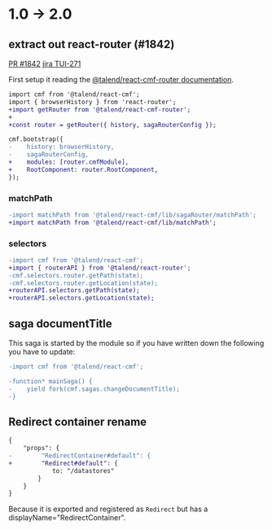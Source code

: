 # 1.0 -> 2.0

## extract out react-router (#1842)

[PR #1842](https://github.com/Talend/ui/pull/1842)
[jira TUI-271](https://jira.talendforge.org/browse/TUI-271)

First setup it reading the [@talend/react-cmf-router documentation](https://www.npmjs.com/package/@talend/react-cmf-router).

```diff
import cmf from '@talend/react-cmf';
import { browserHistory } from 'react-router';
+import getRouter from '@talend/react-cmf-router';
+
+const router = getRouter({ history, sagaRouterConfig });

cmf.bootstrap({
-    history: browserHistory,
-    sagaRouterConfig,
+    modules: [router.cmfModule],
+    RootComponent: router.RootComponent,
});
```


### matchPath

```diff
-import matchPath from '@talend/react-cmf/lib/sagaRouter/matchPath';
+import matchPath from '@talend/react-cmf/lib/matchPath';
```

### selectors

```diff
-import cmf from '@talend/react-cmf';
+import { routerAPI } from '@talend/react-router';
-cmf.selectors.router.getPath(state);
-cmf.selectors.router.getLocation(state);
+routerAPI.selectors.getPath(state);
+routerAPI.selectors.getLocation(state);
```

## saga documentTitle

This saga is started by the module so if you have written down the following you have to update:

```diff
-import cmf from '@talend/react-cmf';

-function* mainSaga() {
-    yield fork(cmf.sagas.changeDocumentTitle);
-}
```

## Redirect container rename

```diff
{
    "props": {
-        "RedirectContainer#default": {
+        "Redirect#default": {
            to: "/datastores"
        }
    }
}
```

Because it is exported and registered as `Redirect` but has a displayName="RedirectContainer".
